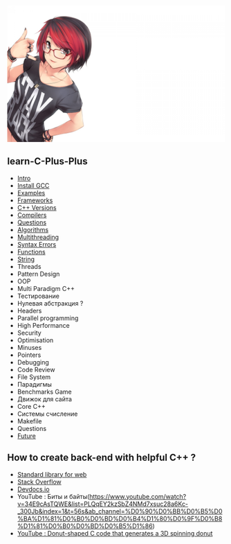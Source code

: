 ![image](img/OkXl5y.jpg)

## learn-C-Plus-Plus

* [Intro](md/intro.md)
* [Install GCC](md/first_steps.md)
* [Examples](md/examples.md)
* [Frameworks](md/frameworks.md)
* [C++ Versions](md/versions.md)
* [Compilers](md/compilers.md)
* [Questions](md/questions.md)
* [Algorithms](md/algorithms.md)
* [Multithreading](md/multithreading.md)
* [Syntax Errors](md/errors.md)
* [Functions](md/functions.md)
* [String](md/string.md)
* Threads
* Pattern Design
* OOP 
* Multi Paradigm C++
* Тестирование
* Нулевая абстракция ?
* Headers
* Parallel programming
* High Performance
* Security
* Optimisation
* Minuses
* Pointers
* Debugging
* Code Review
* File System
* Парадигмы
* Benchmarks Game
* Движок для сайта
* Core C++
* Системы счисление 
* Makefile
* Questions
* [Future](md/future.md)

## How to create back-end with helpful C++ ?

* [Standard library for web](https://cpp-netlib.org/)
* [Stack Overflow](https://stackoverflow.com/questions/388242/the-definitive-c-book-guide-and-list)
* [Devdocs.io](https://devdocs.io/cpp/)
* YouTube : Биты и байты(https://www.youtube.com/watch?v=34E9cAsTQWE&list=PLQqEY2kzSbZ4NMd7xsuc28a6Kc-_300Jb&index=1&t=56s&ab_channel=%D0%90%D0%BB%D0%B5%D0%BA%D1%81%D0%B0%D0%BD%D0%B4%D1%80%D0%9F%D0%B8%D1%81%D0%B0%D0%BD%D0%B5%D1%86)
* [YouTube : Donut-shaped C code that generates a 3D spinning donut](https://www.youtube.com/watch?v=DEqXNfs_HhY&list=PLQqEY2kzSbZ4NMd7xsuc28a6Kc-_300Jb&index=4&ab_channel=LexFridman)